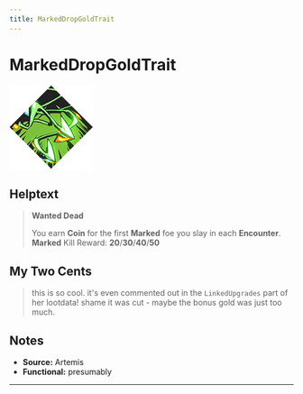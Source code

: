 ```yaml
---
title: MarkedDropGoldTrait
---
```

<!-- end front matter -->
# MarkedDropGoldTrait
![](../icons/BoonIcons/Artemis_06_Large.png)

## Helptext
>**Wanted Dead**
>
> You earn **Coin** for the first **Marked** foe you slay in each **Encounter**.
> **Marked** Kill Reward: **20**/**30**/**40**/**50**

## My Two Cents
> this is so cool. it's even commented out in the `LinkedUpgrades` part of her lootdata! shame it was cut - maybe the bonus gold was just too much.

## Notes
* **Source:** Artemis
* **Functional:** presumably

---